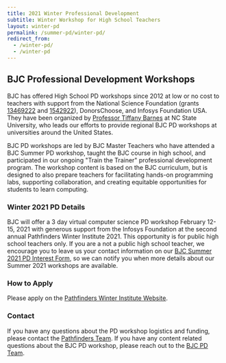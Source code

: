```yaml
---
title: 2021 Winter Professional Development
subtitle: Winter Workshop for High School Teachers
layout: winter-pd
permalink: /summer-pd/winter-pd/
redirect_from:
  - /winter-pd/
  - /winter-pd
---
```


<!-- TODO: The last redirect URLs are temporary. -->

## BJC Professional Development Workshops

[pd-interest-form-link]: https://bjc.link/BJCinterest2021
[pathfinders-email]: mailto:Pathfinders@infosysfoundationusaevents.org
[pathfinders-app-winter]: http://www.infosys.org/infosys-foundation-usa/pathfinders/winter/Pages/index.aspx 
[tiffany]: https://eliza.csc.ncsu.edu/
[nsf-1]: https://nsf.gov/awardsearch/showAward?AWD_ID=1346922
[nsf-2]: https://nsf.gov/awardsearch/showAward?AWD_ID=1542922
[pd-email]: mailto:pd@bjc.berkeley.edu
<!--[pd-app-link]: https://bjc.link/PD2019App. -->
<!-- ## [For Reference Only: 2019 Informational Flyer]({{ site.baseurl }}/documents/bjc-pd-2019-flyer.pdf) -->

BJC has offered High School PD workshops since 2012 at low or no cost to teachers with support from the National Science Foundation (grants [13469222][nsf-1] and [1542922][nsf-2]), DonorsChoose, and Infosys Foundation USA. They have been organized by [Professor Tiffany Barnes][tiffany] at NC State University, who leads our efforts to provide regional BJC PD workshops at universities around the United States.

BJC PD workshops are led by BJC Master Teachers who have attended a BJC Summer PD workshop, taught the BJC course in high school, and participated in our ongoing "Train the Trainer" professional development program. The workshop content is based on the BJC curriculum, but is designed to also prepare teachers for facilitating hands-on programming labs, supporting collaboration, and creating equitable opportunities for students to learn computing.

### Winter 2021 PD Details

BJC will offer a 3 day virtual computer science PD workshop February 12-15, 2021 with generous support from the Infosys Foundation at the second annual Pathfinders Winter Institute 2021. This opportunity is for public high school teachers only. If you are a not a public high school teacher, we encourage you to leave us your contact information on our [BJC Summer 2021 PD Interest Form][pd-interest-form-link], so we can notify you when more details about our Summer 2021 workshops are available.

<!-- The total program cost per teacher is $2,341. The Foundation will be covering 70% ($1,638.70) for US public school teachers raising funds through school or districts. For teachers raising funds through Donorschoose.org, the Foundation is making a 3X match (previous years Pathfinders provided a 2X match), tripling each donation a teacher receives. Pathfinders will be making relevant accommodations with hotels this year, and teachers will receive fixed visa cards for meals. -->

[pathfinders-email]: mailto:Pathfinders@infosysfoundationusaevents.org

### How to Apply

Please apply on the [Pathfinders Winter Institute Website][pathfinders-app-winter].

### Contact

If you have any questions about the PD workshop logistics and funding, please contact the [Pathfinders Team][pathfinders-email]. If you have any content related questions about the BJC PD workshop, please reach out to the [BJC PD Team][pd-email].
